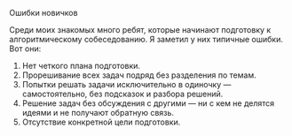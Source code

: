 Ошибки новичков

Среди моих знакомых много ребят, которые начинают подготовку к алгоритмическому собеседованию. Я заметил у них типичные ошибки. Вот они:
1. Нет четкого плана подготовки.
2. Прорешивание всех задач подряд без разделения по темам.
3. Попытки решать задачи исключительно в одиночку — самостоятельно, без подсказок и разбора решений.
4. Решение задач без обсуждения с другими — ни с кем не делятся идеями и не получают обратную связь.
5. Отсутствие конкретной цели подготовки.
